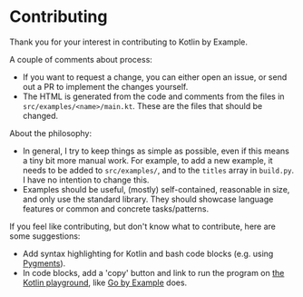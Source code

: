 # Contributing

Thank you for your interest in contributing to Kotlin by Example.

A couple of comments about process:
- If you want to request a change, you can either open an issue, or send out a PR to implement the changes yourself.
- The HTML is generated from the code and comments from the files in `src/examples/<name>/main.kt`. These are the files that should be changed.

About the philosophy:
- In general, I try to keep things as simple as possible, even if this means a tiny bit more manual work. For example, to add a new example,
  it needs to be added to `src/examples/`, and to the `titles` array in `build.py`. I have no intention to change this.
- Examples should be useful, (mostly) self-contained, reasonable in size, and only use the standard library. They should showcase language features or common and concrete tasks/patterns.


If you feel like contributing, but don't know what to contribute, here are some suggestions:
- Add syntax highlighting for Kotlin and bash code blocks (e.g. using [Pygments](https://pygments.org)).
- In code blocks, add a 'copy' button and link to run the program on [the Kotlin playground](https://play.kotlinlang.org), like [Go by Example](https://gobyexample.com) does.
